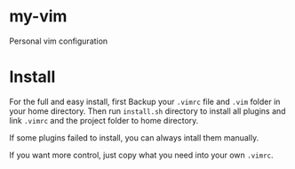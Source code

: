 # my-vim
Personal vim configuration

# Install

For the full and easy install, first Backup your `.vimrc` file and `.vim`
folder in your home directory. Then run `install.sh` directory to install all
plugins and link `.vimrc` and the project folder to home directory.

If some plugins failed to install, you can always intall them manually.

If you want more control, just copy what you need into your own `.vimrc`.

